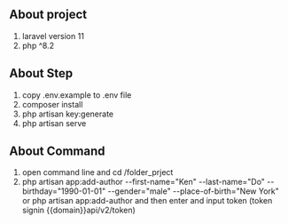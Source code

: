 
## About project
1. laravel version 11
2. php ^8.2

## About Step
1. copy .env.example to .env file
2. composer install
3. php artisan key:generate
4. php artisan serve

## About Command
1. open command line and  cd /folder_prject 
2. php artisan app:add-author --first-name="Ken" --last-name="Do" --birthday="1990-01-01" --gender="male" --place-of-birth="New York" or php artisan app:add-author
and then enter and input token (token signin {{domain}}api/v2/token)



